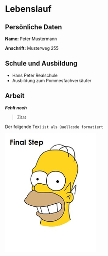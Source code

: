 # Lebenslauf

## Persönliche Daten
**Name:** Peter Mustermann

**Anschrift:** Musterweg 255

## Schule und Ausbildung
* Hans Peter Realschule
* Ausbildung zum Pommesfachverkäufer

## Arbeit
***Fehlt noch***

> Zitat

Der folgende Text `ist als Quellcode formatiert`

![](homer.jpg "")
